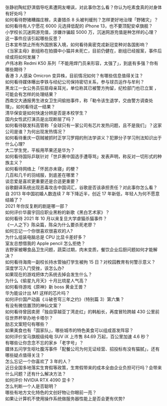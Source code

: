 张静初陶虹舒淇倡导吃素遭网友嘲讽，对此事你怎么看？你认为吃素食真的对身体有好处吗？  
如何看待野猪糟蹋庄稼，夫妻猎杀 8 头被判缓刑？怎样更好地治理「野猪灾」？  
如何看待有人宁愿花 6000 元选择低配的 iPhone 13，也不要顶配安卓旗舰？  
小学校长沉迷网游充值，涉嫌诈骗超 5000 万，沉迷网游充值是种怎样的心理？这一事件应该引起哪些反思？  
日本宣布禁止所有外国旅客入境，如何看待奥密克戎新冠变种对各国影响？  
《当家主母》剧组称在拍摄中小猫并未死亡，目前仍健在，剧组已经报案，事件后续或将如何发展？  
卢伟冰称 Redmi K50 系列「不能用焊门员来形容，太强了」，到底有多强？你有哪些期待？  
香港 3 人感染 Omicron 变异株，目前情况如何？有哪些信息值得关注？  
如何看待媒体曝出李铁与经纪公司保持密切关系，参与球员运作与牟利？  
黑龙江一女公务员狂扇母亲耳光，单位称其已被警方拘留，纪检部门也已立案 ，可能会有怎样的处理结果？  
西南交大通报男生进女卫生间偷拍事件，称「勒令该生退学，交由警方调查处理」，如何看待这一结果？  
清华保安是如何快速分辨是否是本校学生？  
国内女性武打演员是出现断层了吗？  
如何看待联发科高管称「全球只有一家公司有芯片发热问题，且不是我们」？这家公司是谁？为何出现发热情况？  
如何看待重庆一窃贼被抓时正学习罗翔的刑法学讲义？犯罪分子学习刑法知识出于什么心理?  
大二学生党，平板用苹果还是华为？  
如何看待国际乒联针对「世乒赛中国选手遭辱骂」发表声明，称反对一切形式的种族主义？  
如何看待网络上「怀民亦未寝」的梗？  
几百和几千的羽绒服，到底差在哪里？  
谈恋爱是喜欢更重要还是合适更重要？  
谷歌翻译系统出现恶毒攻击中国词汇，谷歌是否该承担责任？对此事你怎么看？  
自 2013 年中国初婚人数连续 7 年下降近半，创近 17 年新低，年轻人为何不愿意结婚了？  
2021 年你反复刷的剧是哪一部？  
如何评价华晨宇回应职业黑粉的新歌《黑白艺术家》？  
如何看待 2021 年 10 月以来复旦大学虐猫杀猫事件？  
《一人之下》陈朵篇，陈朵为什么要杀死老廖？  
如何忘记一个你很喜欢很喜欢的人?  
为什么组装电脑总是 CPU 比显卡差好多？  
室友总想借我的 Apple pencil 怎么拒绝？  
吉野家被曝食品卫生问题，蔬菜过期，肉末变质，餐饮企业后厨问题如何才能解决？  
如何看待海南一副校长持水管抽打学生被拘 15 日？对校园教育有何警示意义？  
深度学习入门受挫，该怎么办?  
如果现在的游戏把体力系统去掉会发生什么？  
为什么《偷星九月天》十月比琉星人气高？  
如何看待游戏《原神》新 boss 黄金王兽？  
华为能设计出 M1 这样的芯片吗？  
如何评价国产动画《斗破苍穹三年之约》（特别篇 3）第六集？  
有没有微信置顶的神仙文案？  
如何看待曾因卖房「独自穿越亚丁湾走红」的韩船长，再度冒险跨越 430 公里前往世界杯举办地卡塔尔？  
励志文案短句有哪些？  
如果美食也有「国家队」，哪些城市的特色美食可以组成首发阵容？  
如何评价宝马旗舰级纯电 SUV iX 上市售 84.69 万起，百公里加速 4.6 秒？  
有哪些让你念念不忘的家乡「老字号」？  
媒体五问学生呕吐腹泻事件「配餐公司为何无证经营、招投标有没有猫腻」，还有哪些疑点值得关注？  
怎么忘记一个你喜欢了 3 年的人？  
近日全国多地落实生育假等政策，生育假带来的成本全由企业负担可行吗？会带来什么问题？还有什么解决方法？  
如何评价 NVIDIA RTX 4090 显卡？  
怎么判断一个人是否聪明？  
哪些有地方文化特色的文创好物让你眼前一亮？  
如果让计算机不使用操作系统做服务器性能上是否会更有优势?  
